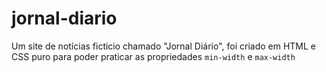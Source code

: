 # jornal-diario
Um site de notícias ficticio chamado "Jornal Diário", foi criado em HTML e CSS puro para poder praticar as propriedades `min-width` e `max-width`

